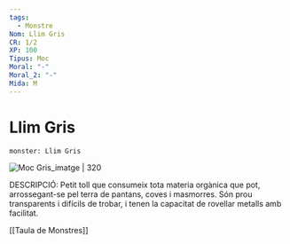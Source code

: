 ```yaml
---
tags:
  - Monstre
Nom: Llim Gris
CR: 1/2
XP: 100
Tipus: Moc
Moral: "-"
Moral_2: "-"
Mida: M
---
```

# Llim Gris

```statblock
monster: Llim Gris
```

![Moc Gris_imatge | 320](https://i.pinimg.com/564x/78/00/80/780080761fb8d9f9cdc8566887cb115e.jpg)

DESCRIPCIÓ: 
Petit toll que consumeix tota materia orgànica que pot, arrossegant-se pel terra de pantans, coves i masmorres. Són prou transparents i difícils de trobar, i tenen la capacitat de rovellar metalls amb facilitat.

[[Taula de Monstres]]